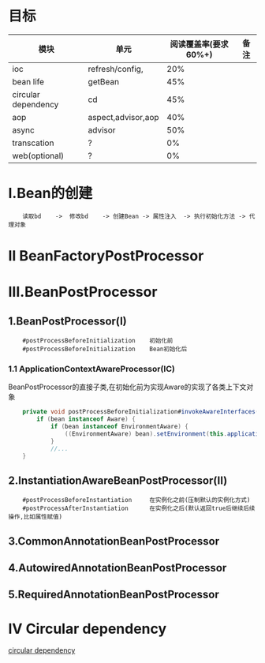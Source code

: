 # 目标
| 模块                | 单元               | 阅读覆盖率(要求60%+) | 备注 |
| ------------------- | ------------------ | -------------------- | ---- |
| ioc                 | refresh/config,    | 20%                  |      |
| bean life           | getBean            | 45%                  |      |
| circular dependency | cd                 | 45%                  |      |
| aop                 | aspect,advisor,aop | 40%                  |      |
| async               | advisor            | 50%                  |      |
| transcation         | ?                  | 0%                   |      |
| web(optional)       | ?                  | 0%                   |      |


# I.Bean的创建
```text
    读取bd    ->  修改bd    -> 创建Bean -> 属性注入  -> 执行初始化方法 -> 代理对象
```

# II BeanFactoryPostProcessor

# III.BeanPostProcessor
## 1.BeanPostProcessor(I)
```text
    #postProcessBeforeInitialization    初始化前
    #postProcessBeforeInitialization    Bean初始化后
```
### 1.1 ApplicationContextAwareProcessor(IC)
BeanPostProcessor的直接子类,在初始化前为实现Aware的实现了各类上下文对象
```java
	private void postProcessBeforeInitialization#invokeAwareInterfaces(Object bean) {
		if (bean instanceof Aware) {
			if (bean instanceof EnvironmentAware) {
				((EnvironmentAware) bean).setEnvironment(this.applicationContext.getEnvironment());
			}
			//...
	}
```

## 2.InstantiationAwareBeanPostProcessor(II)
```textmate
    #postProcessBeforeInstantiation     在实例化之前(压制默认的实例化方式)
    #postProcessAfterInstantiation      在实例化之后(默认返回true后继续后续操作,比如属性赋值)
```
## 3.CommonAnnotationBeanPostProcessor

## 4.AutowiredAnnotationBeanPostProcessor

## 5.RequiredAnnotationBeanPostProcessor

# IV Circular dependency
[circular dependency](https://www.cnblogs.com/daimzh/p/13256413.html#%E5%89%8D%E8%A8%80)